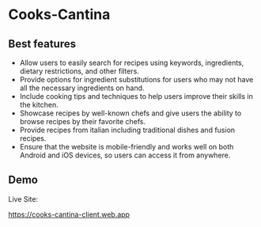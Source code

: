 
# Cooks-Cantina 



##  Best features

- Allow users to easily search for recipes using keywords, ingredients, dietary restrictions, and other filters.
- Provide options for ingredient substitutions for users who may not have all the necessary ingredients on hand.
- Include cooking tips and techniques to help users improve their skills in the kitchen.
- Showcase recipes by well-known chefs and give users the ability to browse recipes by their favorite chefs.
- Provide recipes from italian including traditional dishes and fusion recipes.
-  Ensure that the website is mobile-friendly and works well on both Android and iOS devices, so users can access it from anywhere.

## Demo

Live Site:

https://cooks-cantina-client.web.app